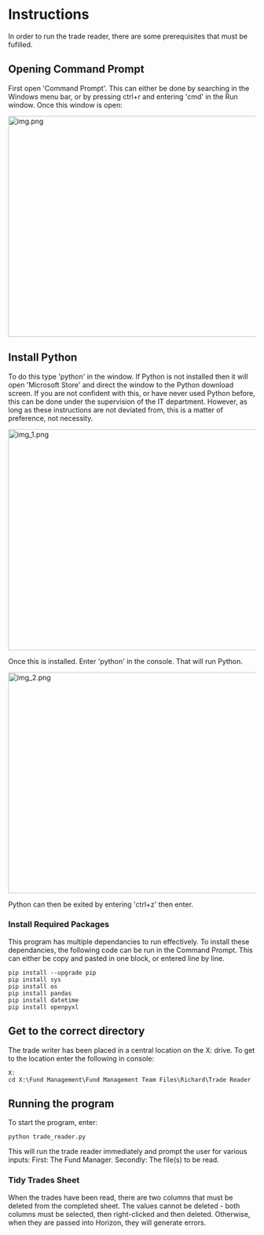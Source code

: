 # Instructions #

In order to run the trade reader, there are some prerequisites that must be fufilled.

## Opening Command Prompt ##

First open 'Command Prompt'. This can either be done by searching in the Windows menu bar, or
by pressing ctrl+r and entering 'cmd' in the Run window. Once this window is open:

<img alt="img.png" height="450" src="img.png" width="750"/>

## Install Python ##

To do this type 'python' in the window. If Python is not installed then it will open 'Microsoft Store' and direct the
window
to the Python download screen. If you are not confident with this, or have never used Python before,
this can be done under the supervision of the IT department. However, as long as these instructions
are not deviated from, this is a matter of preference, not necessity.

<img alt="img_1.png" height="450" src="img_1.png" width="800"/>

Once this is installed. Enter 'python' in the console. That will run Python.

<img alt="img_2.png" height="450" src="img_2.png" width="750"/>

Python can then be exited by entering 'ctrl+z' then enter.

### Install Required Packages ###

This program has multiple dependancies to run effectively.
To install these dependancies, the following code can be run in the Command Prompt.
This can either be copy and pasted in one block, or entered line by line.

```commandline
pip install --upgrade pip
pip install sys
pip install os
pip install pandas
pip install datetime
pip install openpyxl
```

## Get to the correct directory ##

The trade writer has been placed in a central location on the X: drive.
To get to the location enter the following in console:

```commandline
X:
cd X:\Fund Management\Fund Management Team Files\Richard\Trade Reader

```

## Running the program ##

To start the program, enter:

```commandline
python trade_reader.py
```

This will run the trade reader immediately and prompt the user for various inputs:
First: The Fund Manager.
Secondly: The file(s) to be read.

### Tidy Trades Sheet ###

When the trades have been read, there are two columns that must be deleted from the completed sheet.
The values cannot be deleted - both columns must be selected, then right-clicked and then deleted.
Otherwise, when they are passed into Horizon, they will generate errors.
